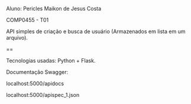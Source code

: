 Aluno: Pericles Maikon de Jesus Costa

COMP0455 - T01

API simples de criação e busca de usuário (Armazenados em lista em um arquivo).

==

Tecnologias usadas: Python + Flask.

Documentação Swagger:

localhost:5000/apidocs

localhost:5000/apispec_1.json
